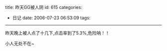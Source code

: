 title: 昨天GG被人阴
id: 615
categories:
  - 日记
date: 2006-07-23 06:53:09
tags:
---

昨天晚上被人点了十几下,点击率到了5.3%,危险呐！！

小人无处不在~